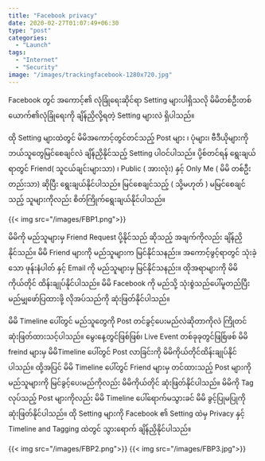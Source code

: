 ```yaml
---
title: "Facebook privacy"
date: 2020-02-27T01:07:49+06:30
type: "post"
categories: 
  - "Launch"
tags:
  - "Internet"
  - "Security"
image: "/images/trackingfacebook-1280x720.jpg"
---
```

Facebook တွင် အကောင့်၏ လုံခြုံရေးဆိုင်ရာ Setting များပါရှိသလို မိမိတစ်ဦးတစ်ယောက်၏လုံခြုံရေးကို ချိန်ညှိလို့ရတဲ့ Setting များလဲ ရှိပါသည်။
<!--more-->
ထို Setting များထဲတွင် မိမိအကောင့်တွင်တင်သည့်  Post များ ၊ ပုံများ၊ ဗီဒီယိုများကိုဘယ်သူတွေမြင်စေချင်လဲ ချိန်ညှိနိုင်သည့် Setting ပါဝင်ပါသည်။
ပို့စ်တင်ရန် ရွေးချယ်ရာတွင် Friend( သူငယ်ချင်းများသာ) ၊ Public ( အားလုံး)  နှင့် Only Me ( မိမိ တစ်ဦးတည်းသာ)  ဆိုပြီး ရွေးချယ်နိုင်ပါသည်။ မြင်စေချင်သည့် ( သို့မဟုတ် ) မမြင်စေချင်သည့် သူများကိုလည်း စိတ်ကြိုက်ရွေးချယ်နိုင်ပါသည်။ 

{{< img src="/images/FBP1.png">}}


မိမိကို မည်သူများမှ Friend Request ပို့နိုင်သည် ဆိုသည့် အချက်ကိုလည်း ချိန်ညှိနိုင်သည်။ မိမိ Friend များကို မည်သူများက မြင်နိုင်သနည်း။ အကောင့်ဖွင့်ရာတွင် သုံးခဲ့သော ဖုန်းနံပါတ် နှင့် Email ကို မည်သူများမှ မြင်နိုင်သနည်း။ ထိုအရာများကို မိမိကိုယ်တိုင် ထိန်းချုပ်နိုင်ပါသည်။ မိမိ Facebook ကို မည်သို့ သုံးစွဲသည်ပေါ်မူတည်ပြီး မည်မျှဖော်ပြထားဖို့ လိုအပ်သည်ကို ဆုံးဖြတ်နိုင်ပါသည်။ 

မိမိ Timeline ပေါ်တွင် မည်သူတွေကို Post တင်ခွင့်ပေးမည်လဲဆိုတာကိုလဲ ကြိုတင်ဆုံးဖြတ်ထားသင့်ပါသည်။ မွေးနေ့တွင်ဖြစ်ဖြစ်၊ Live Event တစ်ခုခုတွင်ဖြစ်ြဖစ် မိမိ freind များမှ မိမိTimeline ပေါ်တွင် Post လာခြင်းကို မိမိကိုယ်တိုင်ထိန်းချုပ်နိုင်ပါသည်။ ထို့အပြင် မိမိ Timeline ပေါ်တွင် Friend များမှ တင်ထားသည့် Post များကို မည်သူများကို မြင်ခွင့်ပေးမည်ကိုလည်း မိမိကိုယ်တိုင် ဆုံးဖြတ်နိုင်ပါသည်။ မိမိကို Tag လုပ်သည့် Post များကိုလည်း မိမိ  Timeline ပေါ်ရောက်မသွားခင် မိမိ ခွင့်ပြုမပြုကို ဆုံးဖြတ်နိုင်ပါသည်။ 
ထို Setting များကို Facebook ၏ Setting ထဲမှ Privacy နှင့် Timeline and Tagging ထဲတွင် သွားရောက် ချိန်ညှိနိုင်ပါသည်။

{{< img src="/images/FBP2.png">}}
{{< img src="/images/FBP3.jpg">}}

